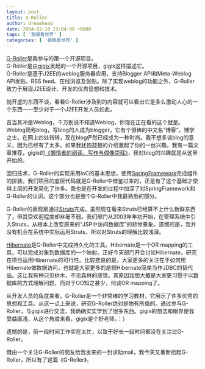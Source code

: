 ```yaml
---
layout: post
title: G-Roller
author: dreamhead
date: 2004-02-10 23:04:00 +0800
tags: [ '我眼看世界' ]
categories: [ '我眼看世界' ]
---
```


[G-Roller](http://cosoft.org.cn/projects/groller/)是我参与的第一个开源项目。  
G-Roller是由[gigix](http://gigix.blogdriver.com/)发起的一个开源项目，gigix这样描述它。  
G-Roller是基于J2EE的weblog服务器应用，支持Blogger API和Meta-Weblog API发贴、RSS feed、在线浏览及张贴。除了实现weblog的功能之外，G-Roller致力于展现J2EE设计、开发的优秀思想和技术。

抛开虚的东西不谈，看看G-Roller涉及到的内容就可以看出它是多么激动人心的一个东西——至少对于一个J2EE开发人员如此。

首当其冲是Weblog，千万别说不知道Weblog，你现在正在看的这个就是。Weblog简称blog，写blog的人成为blogger，它有个很棒的中文名“博客”，博学之士。在网上四处转转，现在blog俨然已经成为一种时尚。我不想多谈blog的意义，因为已经有了太多。如果我犹抱琵琶的介绍激起了你的一丝兴趣，我有一篇文章推荐，gigix的[《懒惰者的阅读、写作与偶像崇拜》](http://www.csdn.net/develop/read_article.asp?id=21269)，我对blog的兴趣就是从这里开始的。

回归技术，G-Roller的实现采用IoC的基本思想，使用[SpringFramework](http://www.springframework.org/)完成组件的拼装。我们项目的底层代码就是G-Roller中借鉴过来的，正是有了这个基础才使得上层的开发简化了许多。我也是在开发的过程中加深了对SpringFramework和G-Roller的认识。这个部分也是整个G-Roller中我最熟悉的部分。

G-Roller的表现层通过[Struts](http://jakarta.apache.org/struts/index.html)完成。虽然现在看来Struts已经算不上什么新鲜东西了，但其受欢迎程度却丝毫不弱。我们部门从2003年年初开始，在管理系统中引入Struts，从根本上改变原来的“JSP中访问数据库”的悲惨景象。遗憾的是，我并没有机会在系统中实际运用Struts，所以对Struts的理解比较浅薄。

[Hibernate](http://www.hibernate.org/)是G-Roller中完成持久化的工具。Hibernate是一个OR mapping的工具，可以完成对象到数据库的一个映射。正好今天部门开会讨论Hibernate，研究在项目运用Hibernate的可行性。比较悲哀的是，大家更多的关注在于如何用Hibernate做数据访问，也就是大家更多的是把Hibernate简单当作JDBC的替代品。这让我有种只见树木，不见森林的感觉。其原因我想大概是大家更习惯于以数据库的方式理解问题，而对于OO知之甚少，何谈OR mapping了。

从开发人员的角度来看，G-Roller是一个非常棒的学习教材，它展示了许多优秀的思想和工具。从这一点上来说，研究G-Roller绝对是物有所值的。通过参与G-Roller，与gigix进行交流，我确确实实学到了很多东西。gigix的想法和眼界使我受益匪浅，从这个角度来看，gigix是个好老师。：）

遗憾的是，前一段时间工作实在太忙，以致于好长一段时间都没在关注过G-Roller。

借由一个关注G-Roller的朋友给我发来的一封求助mail，我今天又重新拾起G-Roller，所以有了这篇《G-Roller》。


